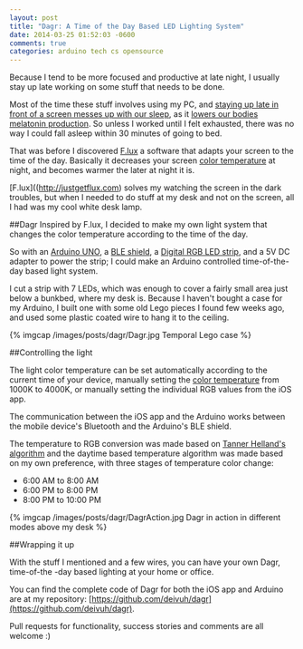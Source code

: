 ```yaml
---
layout: post
title: "Dagr: A Time of the Day Based LED Lighting System"
date: 2014-03-25 01:52:03 -0600
comments: true
categories: arduino tech cs opensource
---
```



Because I tend to be more focused and productive at late night, I usually stay up late working on some stuff that needs to be done. 

Most of the time these stuff involves using my PC, and [staying up late in front of a screen messes up with our sleep](http://chriskresser.com/how-artificial-light-is-wrecking-your-sleep-and-what-to-do-about-it), as it [lowers our bodies melatonin production](http://www.webmd.com/sleep-disorders/news/20030620/nighttime-computer-users-may-lose-sleep). So unless I worked until I felt exhausted, there was no way I could fall asleep within 30 minutes of going to bed.

That was before I discovered [F.lux](http://justgetflux.com) a software that adapts your screen to the time of the day. Basically it decreases your screen [color temperature](http://en.wikipedia.org/wiki/Color_temperature) at night, and becomes warmer the later at night it is. 

[F.lux]((http://justgetflux.com)  solves my watching the screen in the dark troubles, but when I needed to do stuff at my desk and not on the screen, all I had was my cool white desk lamp.

##Dagr
Inspired by F.lux, I decided to make my own light system that changes the color temperature according to the time of the day. 

<!-- more -->

So with an [Arduino UNO](http://arduino.cc/en/Main/arduinoBoardUno), a [BLE shield](http://www.seeedstudio.com/depot/Bluetooth-40-Low-Energy-BLE-Shield-v20-p-1631.html), a [Digital RGB LED strip](http://www.seeedstudio.com/depot/Digital-RGB-LED-FlexiStrip-30-LED-1-Meter-p-1665.html), and a 5V DC adapter to power the strip; I could make an Arduino controlled time-of-the-day based light system.

I cut a strip with 7 LEDs, which was enough to cover a fairly small area just below a bunkbed, where my desk is. Because I haven't bought a case for my Arduino, I built one with some old Lego pieces I found few weeks ago, and used some plastic coated wire to hang it to the ceiling. 

{% imgcap  /images/posts/dagr/Dagr.jpg Temporal Lego case %}

##Controlling the light

The light color temperature can be set automatically according to the current time of your device, manually setting the [color temperature](http://en.wikipedia.org/wiki/Color_temperature) from 1000K to 4000K, or manually setting the individual RGB values from the iOS app.

The communication between the iOS app and the Arduino works between the mobile device's Bluetooth and the Arduino's BLE shield.

The temperature to RGB conversion was made based on [Tanner Helland's algorithm](http://www.tannerhelland.com/4435/convert-temperature-rgb-algorithm-code/) and the daytime based temperature algorithm was made based on my own preference, with three stages of temperature color change:

- 6:00 AM to 8:00 AM
- 6:00 PM to 8:00 PM
- 8:00 PM to 10:00 PM

{% imgcap  /images/posts/dagr/DagrAction.jpg Dagr in action in different modes above my desk %}

##Wrapping it up

With the stuff I mentioned and a few wires, you can have your own Dagr, time-of-the -day based lighting at your home or office. 

You can find the complete code of Dagr for both the iOS app and Arduino are at my repository:
[https://github.com/deivuh/dagr](https://github.com/deivuh/dagr).  

Pull requests for functionality, success stories and comments are all welcome :)